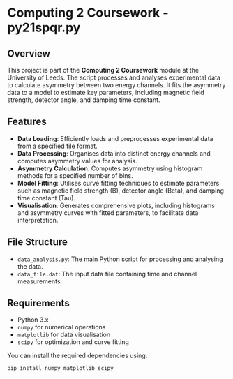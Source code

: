 # Computing 2 Coursework - py21spqr.py

## Overview

This project is part of the **Computing 2 Coursework** module at the University of Leeds. The script processes and analyses experimental data to calculate asymmetry between two energy channels. It fits the asymmetry data to a model to estimate key parameters, including magnetic field strength, detector angle, and damping time constant.

## Features

- **Data Loading**: Efficiently loads and preprocesses experimental data from a specified file format.
- **Data Processing**: Organises data into distinct energy channels and computes asymmetry values for analysis.
- **Asymmetry Calculation**: Computes asymmetry using histogram methods for a specified number of bins.
- **Model Fitting**: Utilises curve fitting techniques to estimate parameters such as magnetic field strength (B), detector angle (Beta), and damping time constant (Tau).
- **Visualisation**: Generates comprehensive plots, including histograms and asymmetry curves with fitted parameters, to facilitate data interpretation.

## File Structure

- `data_analysis.py`: The main Python script for processing and analysing the data.
- `data_file.dat`: The input data file containing time and channel measurements.

## Requirements

- Python 3.x
- `numpy` for numerical operations
- `matplotlib` for data visualisation
- `scipy` for optimization and curve fitting

You can install the required dependencies using:

```bash
pip install numpy matplotlib scipy
